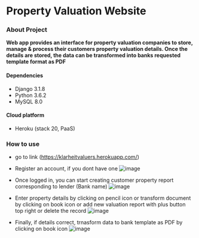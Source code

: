 # Property Valuation Website

### About Project
**Web app provides an interface for property valuation companies to store, manage & process their customers property valuation details. Once the details are stored, the data can be transformed into banks requested template format as PDF**

#### Dependencies
- Django 3.1.8
- Python 3.6.2
- MySQL 8.0

#### Cloud platform
- Heroku (stack 20, PaaS)

### How to use
- go to link (https://klarheitvaluers.herokuapp.com/)
- Register an account, if you dont have one
  ![image](https://user-images.githubusercontent.com/34382681/114643478-b7ab6f00-9ca3-11eb-9891-9ad36f924445.png)
- Once logged in, you can start creating customer property report corresponding to lender (Bank name)
  ![image](https://user-images.githubusercontent.com/34382681/114643774-4f10c200-9ca4-11eb-910a-4b6e06ef615b.png)
  
- Enter property details by clicking on pencil icon or transform document by clicking on book icon or add new valuation report with plus button top right or delete the record
  ![image](https://user-images.githubusercontent.com/34382681/114644171-01488980-9ca5-11eb-81a4-61938a4a1bd2.png)

- Finally, if details correct, trnasform data to bank template as PDF by clicking on book icon
  ![image](https://user-images.githubusercontent.com/34382681/114644543-b67b4180-9ca5-11eb-8391-b59fcc3da75f.png)

  
